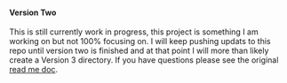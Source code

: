 #### Version Two 

This is still currently work in progress, this project is something I am working on but not 100% focusing on. I will keep pushing updats to this repo until version two is finished and at that point I  will more than likely create a Version 3 directory. If you have questions please see the original [read me doc](https://github.com/Baker/HSIMP/blob/master/README.md).